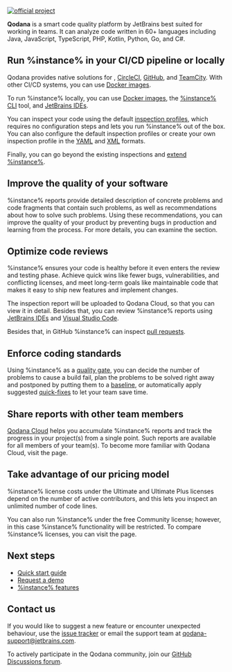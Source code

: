 [//]: # (title: About Qodana)

[![official project](https://jb.gg/badges/official-flat-square.svg)](https://confluence.jetbrains.com/display/ALL/JetBrains+on+GitHub)

**Qodana** is a smart code quality platform by JetBrains best suited for working in teams. 
It can analyze code written in 60+ languages including Java, JavaScript, TypeScript, PHP, Kotlin, Python, Go, and C#. 

## Run %instance% in your CI/CD pipeline or locally

Qodana provides native solutions for [](qodana-azure-pipelines.md), [CircleCI](circleci.md), [GitHub](github.md), and
[TeamCity](teamcity.md). With other CI/CD systems, you can use [Docker images](docker-images.md). 

To run %instance% locally, you can use [Docker images](docker-images.md), the
[%instance% CLI](https://github.com/jetbrains/qodana-cli) tool, and [JetBrains IDEs](qodana-ide-plugin.md).

You can inspect your code using the default [inspection profiles](inspection-profiles.md#inspection-profiles-existing-profiles), which requires
no configuration steps and lets you run %instance% out of the box. You can also configure the default inspection profiles or
create your own inspection profile in the [YAML](custom-profiles.md) and [XML](custom-xml-profiles.md) formats.

Finally, you can go beyond the existing inspections and [extend %instance%](extending-qodana.topic).

## Improve the quality of your software

%instance% reports provide detailed description of concrete problems and code fragments that contain such problems,
as well as recommendations about how to solve such problems. Using these recommendations, you can improve the quality of
your product by preventing bugs in production and learning from the process. For more details, you can examine the 
[](ui-overview.md) section.

## Optimize code reviews

%instance% ensures your code is healthy before it even enters the review and testing phase. Achieve quick wins like fewer 
bugs, vulnerabilities, and conflicting licenses, and meet long-term goals like maintainable code that makes it easy to 
ship new features and implement changes.

The inspection report will be uploaded to Qodana Cloud, so that you can view it in detail. Besides that, you can 
review %instance% reports using [JetBrains IDEs](qodana-ide-plugin.md) and [Visual Studio Code](vscode.md).

Besides that, in GitHub %instance% can inspect [pull requests](github.md#Pull+request+quality+gate).

## Enforce coding standards

Using %instance% as a [quality gate](quality-gate.topic), you can decide the number of problems to cause a build fail, plan 
the problems to be solved right away and postponed by putting them to a [baseline](baseline.topic), or automatically apply 
suggested [quick-fixes](quick-fix.md) to let your team save time.

## Share reports with other team members

[Qodana Cloud](https://qodana.cloud) helps you accumulate %instance% reports and track the progress in your project(s) 
from a single point. Such reports are available for all members of your team(s). To become more familiar with Qodana 
Cloud, visit the [](cloud-about.topic) page.

## Take advantage of our pricing model

%instance% license costs under the Ultimate and Ultimate Plus licenses depend on the number of active contributors, and 
this lets you inspect an unlimited number of code lines.  

You can also run %instance% under the free Community license; however, in this case %instance% functionality will be
restricted. To compare %instance% licenses, you can visit the [](pricing.md) page.

## Next steps

- <a href="Quick-start.topic">Quick start guide</a>
- <a href="https://www.jetbrains.com/qodana/request-a-demo/">Request a demo</a>
- <a href="features.topic">%instance% features</a>

## Contact us

If you would like to suggest a new feature or encounter unexpected behaviour, use the 
<a href="https://youtrack.jetbrains.com/newIssue?project=QD">issue tracker</a> or email the support team at
<a href="mailto:qodana-support@jetbrains.com">qodana-support@jetbrains.com</a>.

To actively participate in the Qodana community, join our [GitHub Discussions forum](https://github.com/JetBrains/Qodana/discussions).
